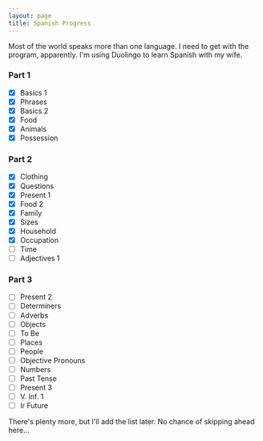 ```yaml
---
layout: page
title: Spanish Progress
---
```

Most of the world speaks more than one language. I need to get with the program, apparently. I'm using Duolingo to learn Spanish with my wife.

### Part 1
- [x] Basics 1
- [x] Phrases
- [x] Basics 2
- [x] Food
- [x] Animals
- [x] Possession

### Part 2
- [x] Clothing
- [x] Questions
- [x] Present 1
- [x] Food 2
- [x] Family
- [x] Sizes
- [x] Household
- [x] Occupation
- [ ] Time
- [ ] Adjectives 1

### Part 3

- [ ] Present 2
- [ ] Determiners
- [ ] Adverbs
- [ ] Objects
- [ ] To Be
- [ ] Places
- [ ] People
- [ ] Objective Pronouns
- [ ] Numbers
- [ ] Past Tense
- [ ] Present 3
- [ ] V. Inf. 1
- [ ] Ir Future

There's plenty more, but I'll add the list later. No chance of skipping ahead here...

